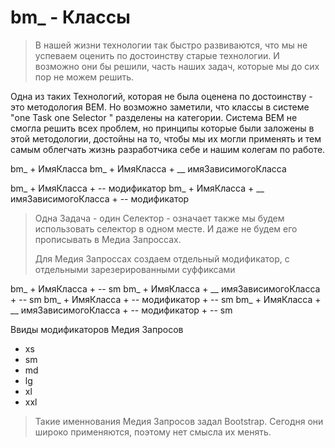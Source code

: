 # bm_ - Классы

> В нашей жизни технологии так быстро развиваются, что мы не успеваем оценить по достоинству старые технологии. И возможно они бы решили, часть наших задач, которые мы до сих пор не можем решить.

Одна из таких Технологий, которая не была оценена по достоинству - это методология BEM.  Но возможно заметили, что классы в системе "one Task one Selector " разделены на категории.  Система BEM не смогла решить всех проблем, но принципы которые были заложены в этой методологии, достойны на то, чтобы мы их могли применять и тем самым облегчать жизнь разработчика себе и нашим колегам по работе.

bm_ + ИмяКласса
bm_ + ИмяКласса + __ имяЗависимогоКласса

bm_ + ИмяКласса + -- модификатор
bm_ + ИмяКласса +  __ имяЗависимогоКласса + -- модификатор

> Одна Задача - один Селектор - означает также мы будем использовать селектор в одном месте. И даже не будем его прописывать в Медиа Запроссах.
> 
> Для Медия Запроссах создаем отдельный модификатор, с отдельными  зарезерированными суффиксами 

bm_ + ИмяКласса + -- sm
bm_ + ИмяКласса + __ имяЗависимогоКласса  + -- sm
bm_ + ИмяКласса + -- модификатор + -- sm
bm_ + ИмяКласса +  __ имяЗависимогоКласса + -- модификатор + -- sm

Ввиды модификаторов Медия Запросов
- xs
- sm
- md
- lg
- xl
- xxl

> Такие именнования Медия Запросов задал Bootstrap. Сегодня они широко применяются, поэтому нет смысла их менять. 